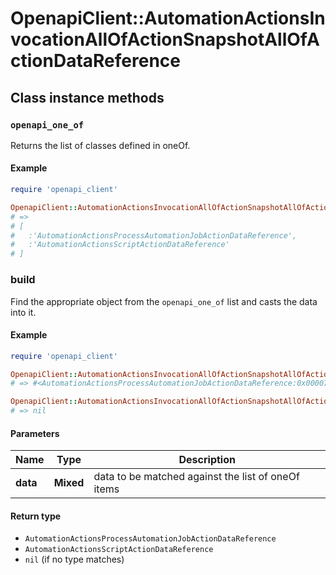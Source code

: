 # OpenapiClient::AutomationActionsInvocationAllOfActionSnapshotAllOfActionDataReference

## Class instance methods

### `openapi_one_of`

Returns the list of classes defined in oneOf.

#### Example

```ruby
require 'openapi_client'

OpenapiClient::AutomationActionsInvocationAllOfActionSnapshotAllOfActionDataReference.openapi_one_of
# =>
# [
#   :'AutomationActionsProcessAutomationJobActionDataReference',
#   :'AutomationActionsScriptActionDataReference'
# ]
```

### build

Find the appropriate object from the `openapi_one_of` list and casts the data into it.

#### Example

```ruby
require 'openapi_client'

OpenapiClient::AutomationActionsInvocationAllOfActionSnapshotAllOfActionDataReference.build(data)
# => #<AutomationActionsProcessAutomationJobActionDataReference:0x00007fdd4aab02a0>

OpenapiClient::AutomationActionsInvocationAllOfActionSnapshotAllOfActionDataReference.build(data_that_doesnt_match)
# => nil
```

#### Parameters

| Name | Type | Description |
| ---- | ---- | ----------- |
| **data** | **Mixed** | data to be matched against the list of oneOf items |

#### Return type

- `AutomationActionsProcessAutomationJobActionDataReference`
- `AutomationActionsScriptActionDataReference`
- `nil` (if no type matches)

